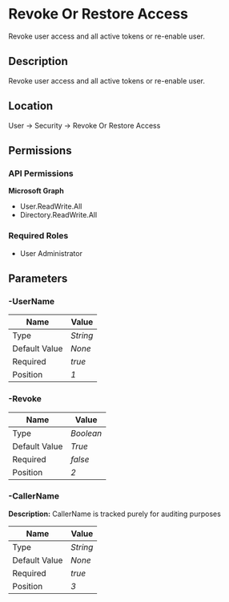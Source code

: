 # Revoke Or Restore Access

Revoke user access and all active tokens or re-enable user.

## Description

Revoke user access and all active tokens or re-enable user.

## Location

User &rarr; Security &rarr; Revoke Or Restore Access

## Permissions

### API Permissions

**Microsoft Graph**
- User.ReadWrite.All
- Directory.ReadWrite.All

### Required Roles

- User Administrator

## Parameters

### -UserName

| Name | Value |
|---|---|
| Type | _String_ |
| Default Value | _None_ |
| Required | _true_ |
| Position | _1_ |

### -Revoke

| Name | Value |
|---|---|
| Type | _Boolean_ |
| Default Value | _True_ |
| Required | _false_ |
| Position | _2_ |

### -CallerName

**Description:** CallerName is tracked purely for auditing purposes 

| Name | Value |
|---|---|
| Type | _String_ |
| Default Value | _None_ |
| Required | _true_ |
| Position | _3_ |


